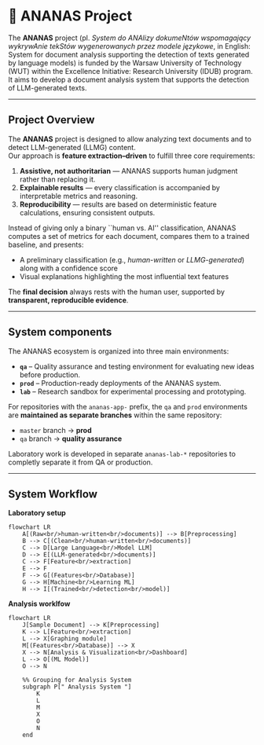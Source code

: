 # 🍍 ANANAS Project

The **ANANAS** project (pl. *System do ANAlizy dokumeNtów wspomagający wykrywAnie tekStów wygenerowanych przez modele językowe*, in English: System for document analysis supporting the detection of texts generated by language models) is funded by the Warsaw University of Technology (WUT) within the Excellence Initiative: Research University (IDUB) program. 
It aims to develop a document analysis system that supports the detection of LLM-generated texts. 

---

## Project Overview

The **ANANAS** project is designed to allow analyzing text documents and to detect LLM-generated (LLMG) content.  
Our approach is **feature extraction–driven** to fulfill three core requirements:

1. **Assistive, not authoritarian** — ANANAS supports human judgment rather than replacing it.  
2. **Explainable results** — every classification is accompanied by interpretable metrics and reasoning.  
3. **Reproducibility** — results are based on deterministic feature calculations, ensuring consistent outputs.

Instead of giving only a binary ``human vs. AI'' classification, ANANAS computes a set of metrics for each document, compares them to a trained baseline, and presents:
- A preliminary classification (e.g., *human-written* or *LLMG-generated*) along with a confidence score
- Visual explanations highlighting the most influential text features

The **final decision** always rests with the human user, supported by **transparent, reproducible evidence**.

---

## System components

The ANANAS ecosystem is organized into three main environments:

- **`qa`** – Quality assurance and testing environment for evaluating new ideas before production.  
- **`prod`** – Production-ready deployments of the ANANAS system.  
- **`lab`** – Research sandbox for experimental processing and prototyping.  

For repositories with the `ananas-app-` prefix, the `qa` and `prod` environments are **maintained as separate branches** within the same repository:
- `master` branch → **prod**
- `qa` branch → **quality assurance**

Laboratory work is developed in separate `ananas-lab-*` repositories to completly separate it from QA or production.

---

## System Workflow

**Laboratory setup**
```mermaid
flowchart LR
    A[(Raw<br/>human-written<br/>documents)] --> B[Preprocessing]
    B --> C[(Clean<br/>human-written<br/>documents)]
    C --> D[Large Language<br/>Model LLM]
    D --> E[(LLM-generated<br/>documents)]
    C --> F[Feature<br/>extraction]
    E --> F
    F --> G[(Features<br/>Database)]
    G --> H[Machine<br/>Learning ML]
    H --> I[(Trained<br/>detection<br/>model)]
```

**Analysis worklfow**
```mermaid
flowchart LR
    J[Sample Document] --> K[Preprocessing]
    K --> L[Feature<br/>extraction]
    L --> X[Graphing module]
    M[(Features<br/>Database)] --> X
    X --> N[Analysis & Visualization<br/>Dashboard]
    L --> O[(ML Model)]
    O --> N
    
    %% Grouping for Analysis System
    subgraph P[" Analysis System "]
        K
        L
        M
        X
        O
        N
    end
```
